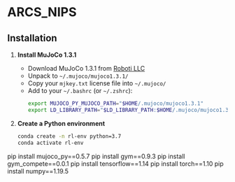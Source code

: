 # ARCS_NIPS
## Installation  
1. **Install MuJoCo 1.3.1**  
   - Download MuJoCo 1.3.1 from [Roboti LLC](https://www.roboti.us/index.html)  
   - Unpack to `~/.mujoco/mujoco1.3.1/`  
   - Copy your `mjkey.txt` license file into `~/.mujoco/`  
   - Add to your `~/.bashrc` (or `~/.zshrc`):
     ```bash
     export MUJOCO_PY_MUJOCO_PATH="$HOME/.mujoco/mujoco1.3.1"
     export LD_LIBRARY_PATH="$LD_LIBRARY_PATH:$HOME/.mujoco/mujoco1.3.1/bin"
     ```

2. **Create a Python environment**  
   ```bash
   conda create -n rl-env python=3.7
   conda activate rl-env
  pip install mujoco_py==0.5.7
  pip install gym==0.9.3
  pip install gym_compete==0.0.1
  pip install tensorflow==1.14
  pip install torch==1.10
  pip install numpy==1.19.5


